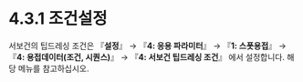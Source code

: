 ﻿# 4.3.1 조건설정

서보건의 팁드레싱 조건은 『**설정**』 → 『**4: 응용 파라미터**』 → 『**1: 스폿용접**』 →『**4: 용접데이터(조건, 시퀀스)**』 → 『**4: 서보건 팁드레싱 조건**』 에서 설정합니다. 해당 메뉴를 참고하십시오.
